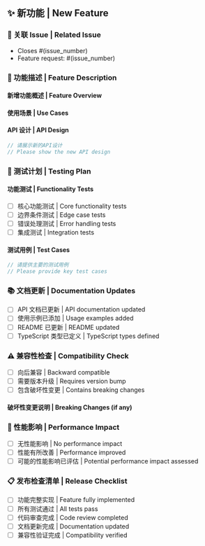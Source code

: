 <!-- ✨ 功能增强 PR 模板 | Feature Enhancement PR Template -->

## ✨ 新功能 | New Feature

### 🔗 关联 Issue | Related Issue

- Closes #(issue_number)
- Feature request: #(issue_number)

### 📝 功能描述 | Feature Description

#### 新增功能概述 | Feature Overview

#### 使用场景 | Use Cases

#### API 设计 | API Design

```typescript
// 请展示新的API设计
// Please show the new API design
```

### 🧪 测试计划 | Testing Plan

#### 功能测试 | Functionality Tests

- [ ] 核心功能测试 | Core functionality tests
- [ ] 边界条件测试 | Edge case tests
- [ ] 错误处理测试 | Error handling tests
- [ ] 集成测试 | Integration tests

#### 测试用例 | Test Cases

```typescript
// 请提供主要的测试用例
// Please provide key test cases
```

### 📚 文档更新 | Documentation Updates

- [ ] API 文档已更新 | API documentation updated
- [ ] 使用示例已添加 | Usage examples added
- [ ] README 已更新 | README updated
- [ ] TypeScript 类型已定义 | TypeScript types defined

### ⚠️ 兼容性检查 | Compatibility Check

- [ ] 向后兼容 | Backward compatible
- [ ] 需要版本升级 | Requires version bump
- [ ] 包含破坏性变更 | Contains breaking changes

#### 破坏性变更说明 | Breaking Changes (if any)

### 🚀 性能影响 | Performance Impact

- [ ] 无性能影响 | No performance impact
- [ ] 性能有所改善 | Performance improved
- [ ] 可能的性能影响已评估 | Potential performance impact assessed

### 📋 发布检查清单 | Release Checklist

- [ ] 功能完整实现 | Feature fully implemented
- [ ] 所有测试通过 | All tests pass
- [ ] 代码审查完成 | Code review completed
- [ ] 文档更新完成 | Documentation updated
- [ ] 兼容性验证完成 | Compatibility verified
